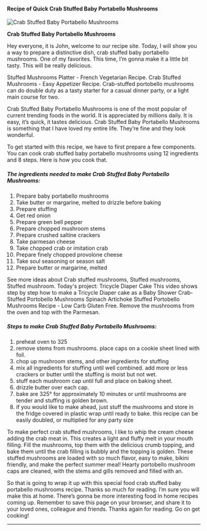             

#### Recipe of Quick Crab Stuffed Baby Portabello Mushrooms

![Crab Stuffed Baby Portabello Mushrooms](https://img-global.cpcdn.com/recipes/5486623605129216/751x532cq70/crab-stuffed-baby-portabello-mushrooms-recipe-main-photo.jpg)

**Crab Stuffed Baby Portabello Mushrooms**

Hey everyone, it is John, welcome to our recipe site. Today, I will show you a way to prepare a distinctive dish, crab stuffed baby portabello mushrooms. One of my favorites. This time, I’m gonna make it a little bit tasty. This will be really delicious.

Stuffed Mushrooms Platter - French Vegetarian Recipe. Crab Stuffed Mushrooms - Easy Appetizer Recipe. Crab-stuffed portobello mushrooms can do double duty as a tasty starter for a casual dinner party, or a light main course for two.

Crab Stuffed Baby Portabello Mushrooms is one of the most popular of current trending foods in the world. It is appreciated by millions daily. It is easy, it’s quick, it tastes delicious. Crab Stuffed Baby Portabello Mushrooms is something that I have loved my entire life. They’re fine and they look wonderful.

To get started with this recipe, we have to first prepare a few components. You can cook crab stuffed baby portabello mushrooms using 12 ingredients and 8 steps. Here is how you cook that.

##### The ingredients needed to make Crab Stuffed Baby Portabello Mushrooms:

1.  Prepare baby portabello mushrooms
2.  Take butter or margarine, melted to drizzle before baking
3.  Prepare stuffing
4.  Get red onion
5.  Prepare green bell pepper
6.  Prepare chopped mushroom stems
7.  Prepare crushed saltine crackers
8.  Take parmesan cheese
9.  Take chopped crab or imitation crab
10.  Prepare finely chopped provolone cheese
11.  Take soul seasoning or season salt
12.  Prepare butter or margarine, melted

See more ideas about Crab stuffed mushrooms, Stuffed mushrooms, Stuffed mushroom. Today's project: Tricycle Diaper Cake This video shows step by step how to make a Tricycle Diaper cake as a Baby Shower Crab-Stuffed Portobello Mushrooms Spinach Artichoke Stuffed Portobello Mushrooms Recipe - Low Carb Gluten Free. Remove the mushrooms from the oven and top with the Parmesan.

##### Steps to make Crab Stuffed Baby Portabello Mushrooms:

1.  preheat oven to 325
2.  remove stems from mushrooms. place caps on a cookie sheet lined with foil.
3.  chop up mushroom stems, and other ingredients for stuffing
4.  mix all ingredients for stuffing until well combined. add more or less crackers or butter until the stuffing is moist but not wet.
5.  stuff each mushroom cap until full and place on baking sheet.
6.  drizzle butter over each cap.
7.  bake are 325° for approximately 10 minutes or until mushrooms are tender and stuffing is golden brown.
8.  if you would like to make ahead, just stuff the mushrooms and store in the fridge covered in plastic wrap until ready to bake. this recipe can be easily doubled, or multiplied for any party size

To make perfect crab stuffed mushrooms, I like to whip the cream cheese adding the crab meat in. This creates a light and fluffy melt in your mouth filling. Fill the mushrooms, top them with the delicious crumb topping, and bake them until the crab filling is bubbly and the topping is golden. These stuffed mushrooms are loaded with so much flavor, easy to make, bikini friendly, and make the perfect summer meal! Hearty portobello mushroom caps are cleaned, with the stems and gills removed and filled with an.

So that is going to wrap it up with this special food crab stuffed baby portabello mushrooms recipe. Thanks so much for reading. I’m sure you will make this at home. There’s gonna be more interesting food in home recipes coming up. Remember to save this page on your browser, and share it to your loved ones, colleague and friends. Thanks again for reading. Go on get cooking!

* * *
